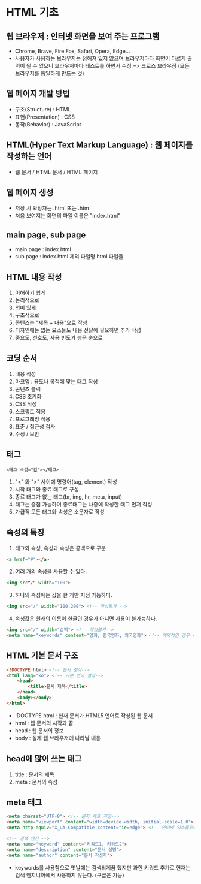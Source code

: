 # HTML 기초

## 웹 브라우저 : 인터넷 화면을 보여 주는 프로그램

- Chrome, Brave, Fire Fox, Safari, Opera, Edge...
- 사용자가 사용하는 브라우저는 정해져 있지 않으며 브라우저마다 화면이 다르게 출력이 될 수 있으니 브라우저마다 테스트를 하면서 수정
  => 크로스 브라우징 (모든 브라우저를 통일하게 만드는 것)

## 웹 페이지 개발 방법

- 구조(Structure) : HTML
- 표현(Presentation) : CSS
- 동작(Behavior) : JavaScript

## HTML(Hyper Text Markup Language) : 웹 페이지를 작성하는 언어

- 웹 문서 / HTML 문서 / HTML 페이지

## 웹 페이지 생성

- 저장 시 확장자는 .html 또는 .htm
- 처음 보여지는 화면의 파일 이름은 "index.html"

## main page, sub page

- main page : index.html
- sub page : index.html 제외 파일명.html 파일들

## HTML 내용 작성

1. 이해하기 쉽게
2. 논리적으로
3. 의미 있게
4. 구조적으로
5. 콘텐츠는 "제목 + 내용"으로 작성
6. 디자인에는 없는 요소들도 내용 전달에 필요하면 추가 작성
7. 중요도, 선호도, 사용 빈도가 높은 순으로

## 코딩 순서

1. 내용 작성
2. 마크업 : 용도나 목적에 맞는 태그 작성
3. 콘텐츠 블럭
4. CSS 초기화
5. CSS 작성
6. 스크립트 적용
7. 프로그래밍 적용
8. 표준 / 접근성 검사
9. 수정 / 보안

## 태그

```
<태그 속성="값"></태그>
```

1. "<" 와 ">" 사이에 명령어(tag, element) 작성
2. 시작 태그와 종료 태그로 구성
3. 종료 태그가 없는 태그(br, img, hr, meta, input)
4. 태그는 중첩 가능하며 종료태그는 나중에 작성한 태그 먼저 작성
5. 가급적 모든 태그와 속성은 소문자로 작성

## 속성의 특징

1. 태그와 속성, 속성과 속성은 공백으로 구분

```html
<a href="#"></a>
```

2. 여러 개의 속성을 사용할 수 있다.

```html
<img src"/" width="100">
```

3. 하나의 속성에는 값을 한 개만 지정 가능하다.

```html
<img src="/" width="100,200"> <!-- 작성불가 -->
```

4. 속성값은 원래의 이름이 한글인 경우가 아니면 사용이 불가능하다.

```html
<img src="/" width="삼백"> <!-- 작성불가-->
<meta name="keywords" content="영화, 한국영화, 외국영화"> <!-- 예외적인 경우 -->
```

## HTML 기본 문서 구조

```html
<!DOCTYPE html> <!-- 문서 형식-->
<html lang="ko"> <!-- 기본 언어 설정-->
    <head>
        <title>문서 제목</title>
    </head>
    <body></body>
</html>
```
- !DOCTYPE html : 현재 문서가 HTML5 언어로 작성된 웹 문서
- html : 웹 문서의 시작과 끝
- head : 웹 문서의 정보
- body : 실제 웹 브라우저에 나타날 내용

## head에 많이 쓰는 태그

1. title : 문서의 제목
2. meta : 문서의 속성

## meta 태그

```html
<meta charset="UTF-8"> <!-- 문자 세트 지정-->
<meta name="viewport" content="width=device-width, initial-scale=1.0"> <!-- 모바일 기기-->
<meta http-equiv="X_UA-Compatible content="ie=edge"> <!-- 인터넷 익스플로러 브라우저-->

<!-- 검색 엔진 -->
<meta name="keyword" content="키워드1, 키워드2">
<meta name="description" content="문서 설명">
<meta name="author" content="문서 작성자">
```

- keywords를 사용함으로 옛날에는 검색되게끔 했지만 과한 키워드 추가로 현재는 검색 엔지니어에서 사용하지 않는다. (구글은 가능)